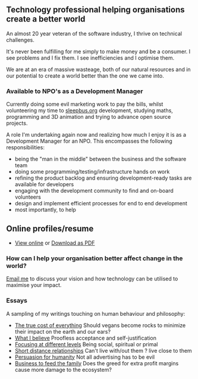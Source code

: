 ## Technology professional helping organisations create a better world

An almost 20 year veteran of the software industry, I thrive on technical challenges. 

It's never been fulfilling for me simply to make money and be a consumer. I see problems and I fix them. I see inefficiencies and I optimise them.

We are at an era of massive wasteage, both of our natural resources and in our potential to create a world better than the one we came into.  

### Available to NPO's as a Development Manager

Currently doing some evil marketing work to pay the bills, whilst volunteering my time to [sleepbus.org](http://sleepbus.org) development, studying maths, programming and 3D animation and trying to advance open source projects.

A role I'm undertaking again now and realizing how much I enjoy it is as a Development Manager for an NPO. This encompasses the following responsibilities:

 - being the "man in the middle" between the business and the software team
 - doing some programming/testing/infrastructure hands on work
 - refining the product backlog and ensuring development-ready tasks are available for developers
 - engaging with the development community to find and on-board volunteers
 - design and implement efficient processes for end to end development
 - most importantly, to help 


## Online profiles/resume

 - [View online](https://careers.stackoverflow.com/cloud) or [Download as PDF](#)


### How can I help your organisation better affect change in the world?

[Email me](mailto:lionhive@gmail.com) to discuss your vision and how technology can be utilised to maximise your impact. 


### Essays

A sampling of my writings touching on human behaviour and philosophy:


 - [The true cost of everything](/essays/true_cost.html) Should vegans become rocks to minimize their impact on the earth and our ears?
 - [What I believe](/essays/what_i_believe.html) Proofless acceptance and self-justification  
 - [Focusing at different levels](/essays/focusing_at_different_levels.md) Being social, spiritual or primal
 - [Short distance relationships](/essays/short_distance_relationships.md) Can't live with/out them ? live close to them
 - [Persuasion for humanity](/essays/persuasion_for_humanity.md) Not all advertising has to be evil
 - [Business to feed the family](/essays/business_to_feed_the_family.md) Does the greed for extra profit margins cause more damage to the ecosystem? 



